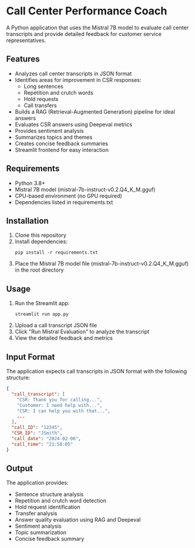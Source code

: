 # Call Center Performance Coach

A Python application that uses the Mistral 7B model to evaluate call center transcripts and provide detailed feedback for customer service representatives.

## Features

- Analyzes call center transcripts in JSON format
- Identifies areas for improvement in CSR responses:
  - Long sentences
  - Repetition and crutch words
  - Hold requests
  - Call transfers
- Builds a RAG (Retrieval-Augmented Generation) pipeline for ideal answers
- Evaluates CSR answers using Deepeval metrics
- Provides sentiment analysis
- Summarizes topics and themes
- Creates concise feedback summaries
- Streamlit frontend for easy interaction

## Requirements

- Python 3.8+
- Mistral 7B model (mistral-7b-instruct-v0.2.Q4_K_M.gguf)
- CPU-based environment (no GPU required)
- Dependencies listed in requirements.txt

## Installation

1. Clone this repository
2. Install dependencies:
   ```
   pip install -r requirements.txt
   ```
3. Place the Mistral 7B model file (mistral-7b-instruct-v0.2.Q4_K_M.gguf) in the root directory

## Usage

1. Run the Streamlit app:
   ```
   streamlit run app.py
   ```
2. Upload a call transcript JSON file
3. Click "Run Mistral Evaluation" to analyze the transcript
4. View the detailed feedback and metrics

## Input Format

The application expects call transcripts in JSON format with the following structure:

```json
{
  "call_transcript": [
    "CSR: Thank you for calling...",
    "Customer: I need help with...",
    "CSR: I can help you with that...",
    ...
  ],
  "call_ID": "12345",
  "CSR_ID": "JSmith",
  "call_date": "2024-02-06",
  "call_time": "21:58:05"
}
```

## Output

The application provides:
- Sentence structure analysis
- Repetition and crutch word detection
- Hold request identification
- Transfer analysis
- Answer quality evaluation using RAG and Deepeval
- Sentiment analysis
- Topic summarization
- Concise feedback summary

